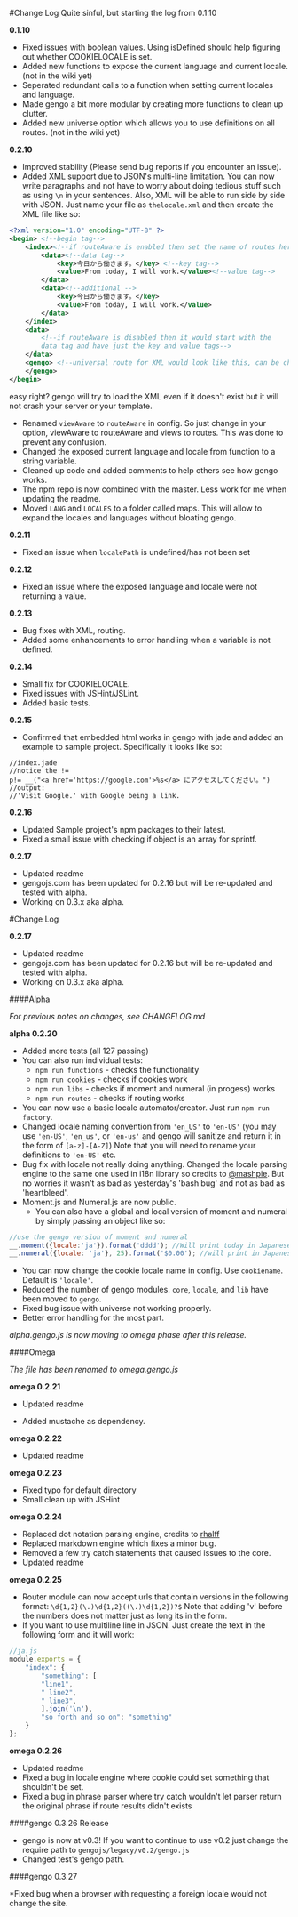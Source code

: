 #Change Log
Quite sinful, but starting the log from 0.1.10

**0.1.10**

* Fixed issues with boolean values. Using isDefined should help figuring out whether COOKIELOCALE is set.
* Added new functions to expose the current language and current locale.  (not in the wiki yet)
* Seperated redundant calls to a function when setting current locales and language.
* Made gengo a bit more modular by creating more functions to clean up clutter.
* Added new universe option which allows you to use definitions on all routes. (not in the wiki yet)

**0.2.10**
* Improved stability (Please send bug reports if you encounter an issue).
* Added XML support due to JSON's multi-line limitation. You can now write paragraphs and not have to worry about doing
tedious stuff such as using `\n` in your sentences. Also, XML will be able to run side by side with JSON. Just name your file as
`thelocale.xml` and then create the XML file like so:
```xml
<?xml version="1.0" encoding="UTF-8" ?>
<begin> <!--begin tag-->
    <index><!--if routeAware is enabled then set the name of routes here-->
        <data><!--data tag-->
            <key>今日から働きます。</key> <!--key tag-->
            <value>From today, I will work.</value><!--value tag-->
        </data>
        <data><!--additional -->
            <key>今日から働きます。</key>
            <value>From today, I will work.</value>
        </data>
    </index>
    <data>
    	<!--if routeAware is disabled then it would start with the 
    	data tag and have just the key and value tags-->
    </data>
    <gengo> <!--universal route for XML would look like this, can be changed through config -->
    </gengo>
</begin>

``` 
easy right? gengo will try to load the XML even if it doesn't exist but it will not crash your server or your template.

* Renamed `viewAware` to `routeAware` in config. So just change in your option, viewAware to routeAware and views to routes. This was
done to prevent any confusion.
* Changed the exposed current language and locale from function to a string variable.
* Cleaned up code and added comments to help others see how gengo works.
* The npm repo is now combined with the master. Less work for me when updating the readme.
* Moved `LANG` and `LOCALES` to a folder called maps. This will allow to expand the locales and languages without bloating gengo.

**0.2.11**
* Fixed an issue when `localePath` is undefined/has not been set

**0.2.12**
* Fixed an issue where the exposed language and locale were not returning a value.

**0.2.13**
* Bug fixes with XML, routing.
* Added some enhancements to error handling when a variable is not defined.

**0.2.14**
* Small fix for COOKIELOCALE.
* Fixed issues with JSHint/JSLint.
* Added basic tests.

**0.2.15**
* Confirmed that embedded html works in gengo with jade and added an example to sample project.
Specifically it looks like so:

```jade
//index.jade
//notice the !=
p!= __("<a href='https://google.com'>%s</a> にアクセスしてください。")
//output:
//'Visit Google.' with Google being a link.
```

**0.2.16**
* Updated Sample project's npm packages to their latest.
* Fixed a small issue with checking if object is an array for sprintf.

**0.2.17**
* Updated readme
* gengojs.com has been updated for 0.2.16 but will be re-updated and tested with alpha.
* Working on 0.3.x aka alpha.


#Change Log

**0.2.17**

* Updated readme
* gengojs.com has been updated for 0.2.16 but will be re-updated and tested with alpha.
* Working on 0.3.x aka alpha.


####Alpha

*For previous notes on changes, see CHANGELOG.md*

**alpha 0.2.20**

* Added more tests (all 127 passing)
* You can also run individual tests:
    * `npm run functions` - checks the functionality
    * `npm run cookies` - checks if cookies work
    * `npm run libs` - checks if moment and numeral (in progess) works
    * `npm run routes` - checks if routing works
* You can now use a basic locale automator/creator. Just run `npm run factory`.
* Changed locale naming convention from `'en_US'` to `'en-US'` (you may use `'en-US'`, `'en_us'`, or `'en-us'` and gengo will sanitize and return it in the form of `[a-z]-[A-Z]`) Note that you will need to rename your definitions to `'en-US'` etc.
* Bug fix with locale not really doing anything. Changed the locale parsing engine to the same one used in i18n library so credits to [@mashpie](https://github.com/mashpie). But no worries it wasn't as bad as yesterday's 'bash bug' and not as bad as 'heartbleed'.
* Moment.js and Numeral.js are now public.
    * You can also have a global and local version of moment and numeral by simply passing an object like so:

```js
//use the gengo version of moment and numeral
__.moment({locale:'ja'}).format('dddd'); //Will print today in Japanese
__.numeral({locale: 'ja'}, 25).format('$0.00'); //will print in Japanese yen
```
* You can now change the cookie locale name in config. Use `cookiename`. Default is `'locale'`.
* Reduced the number of gengo modules. `core`, `locale`, and `lib` have been moved to `gengo`.
* Fixed bug issue with universe not working properly.
* Better error handling for the most part.

*alpha.gengo.js is now moving to omega phase after this release.*

####Omega

*The file has been renamed to omega.gengo.js*

**omega 0.2.21**

* Updated readme

* Added mustache as dependency.

**omega 0.2.22**

* Updated readme

**omega 0.2.23**

* Fixed typo for default directory
* Small clean up with JSHint

**omega 0.2.24**

* Replaced dot notation parsing engine, credits to [rhalff](https://github.com/rhalff)
* Replaced markdown engine which fixes a minor bug.
* Removed a few try catch statements that caused issues to the core.
* Updated readme

**omega 0.2.25**

* Router module can now accept urls that contain versions in the following format: `\d{1,2}(\.)\d{1,2}((\.)\d{1,2})?$` Note that adding 'v' before the numbers does not matter just as long its in the form.
* If you want to use multiline line in JSON. Just create the text in the following form and it will work:

```js
//ja.js
module.exports = {
    "index": {
        "something": [
        "line1",
        " line2",
        " line3",
        ].join('\n'),
        "so forth and so on": "something"
    }
};
```

**omega 0.2.26**

* Updated readme
* Fixed a bug in locale engine where cookie could set something that shouldn't be set.
* Fixed a bug in phrase parser where try catch wouldn't let parser return the original phrase if route results didn't exists

####gengo 0.3.26 Release

* gengo is now at v0.3! If you want to continue to use v0.2 just change the require path to `gengojs/legacy/v0.2/gengo.js`
* Changed test's gengo path.

####gengo 0.3.27

*Fixed bug when a browser with requesting a foreign locale would not change the site.